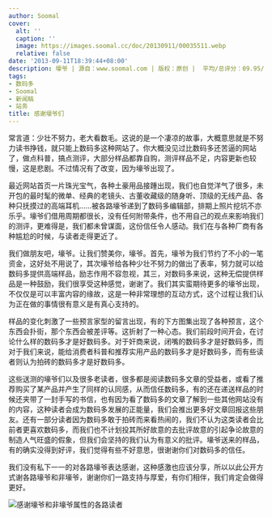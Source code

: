```yaml
---
author: Soomal
cover:
  alt: ''
  caption: ''
  image: https://images.soomal.cc/doc/20130911/00035511.webp
  relative: false
date: '2013-09-11T18:39:44+08:00'
description: 壕爷 | 源自：www.soomal.com | 版权：原创 |  平均/总评分：09.95/1204
tags:
- 数码多
- Soomal
- 新闻稿
- 站务
title: 感谢壕爷们
---
```


常言道：少壮不努力，老大看数毛。这说的是一个凄凉的故事，大概意思就是不努力读书挣钱，就只能上数码多这种网站了。你大概没见过比数码多还苦逼的网站了，做点科普，搞点测评，大部分样品都靠自购，测评样品不足，内容更新也较慢，这是悲剧。不过情况有了改变，因为壕爷出现了。

最近网站首页一片珠光宝气，各种土豪用品接踵出现，我们也自觉洋气了很多，未开包的最时髦的微单、经典的老镜头、古董收藏级的随身听、顶级的无线产品、各种只抚摸过的高端耳机……被各路壕爷递到了数码多编辑部，排期上照片挖坑不亦乐乎。壕爷们借用周期都很长，没有任何附带条件，也不用自己的观点来影响我们的测评，更难得是，我们都未曾谋面，这份信任令人感动。我们在与各种厂商有各种尴尬的时候，与读者走得更近了。

我们做朋友吧，壕爷。让我们赞美你，壕爷。首先，壕爷为我们节约了不小的一笔资金，这好处不用说了，其次壕爷给各种少壮不努力的做出了表率，努力就可以给数码多提供高端样品，励志作用不容忽视，其三，对数码多来说，这种无偿提供样品是一种鼓励，我们很享受这种感觉，谢谢了。我们其实蛮期待更多的壕爷出现，不仅仅是可以丰富内容的缘故，这是一种非常理想的互动方式，这个过程让我们认为正在做的事情很有意义是有真心支持的。

样品的变化刺激了一些预言家型的留言出现，有的下方图集出现了各种预言，这个东西会扑街，那个东西会被差评等。这折射了一种心态。我们前段时间开会，在讨论什么样的数码多才是好数码多。对于奸商来说，闭嘴的数码多才是好数码多，而对于我们来说，能给消费者科普和推荐实用产品的数码多才是好数码多，而有些读者则认为拍砖的数码多才是好数码多。

这些送测的壕爷们以及很多老读者，很多都是阅读数码多文章的受益者，或看了推荐购买了某产品并产生了同样的认同感，从而信任数码多，有的还在递送样品的时候还夹带了一封手写的书信，也有因为看了数码多的文章了解到一些其他网站没有的内容，这种读者会成为数码多发展的正能量，我们会推出更多好文章回报这些朋友。还有一部分读者因为数码多敢于拍砖而来看热闹的，我们不认为这类读者会比前者更喜欢数码多，而我们也不计划投其所好故意的去批评故意的引起争论故意的制造人气旺盛的假象，但我们会坚持的我们认为有意义的批评。壕爷送来的样品，有的确实没得到好评，我们觉得有些不好意思，很谢谢你们对数码多的信任。

我们没有私下一一的对各路壕爷表达感谢，这种感激也应该分享，所以以此公开方式谢各路壕爷和非壕爷，谢谢你们一路支持与厚爱，有你们相伴，我们肯定会做得更好。

![感谢壕爷和非壕爷属性的各路读者](https://images.soomal.cc/doc/20130911/00035511.webp)
